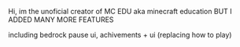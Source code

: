 Hi, im the unoficial creator of MC EDU aka minecraft education 
BUT I ADDED MANY MORE FEATURES

including bedrock pause ui, achivements + ui (replacing how to play)
